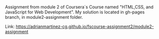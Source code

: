 Assignment from module 2 of Coursera´s Course named "HTML,CSS, and JavaScript for Web Development". 
My solution is located in gh-pages branch, in module2-assignment folder.

Link:
https://adrianmartinez-cg.github.io/fscourse-assignment2/module2-assignment
